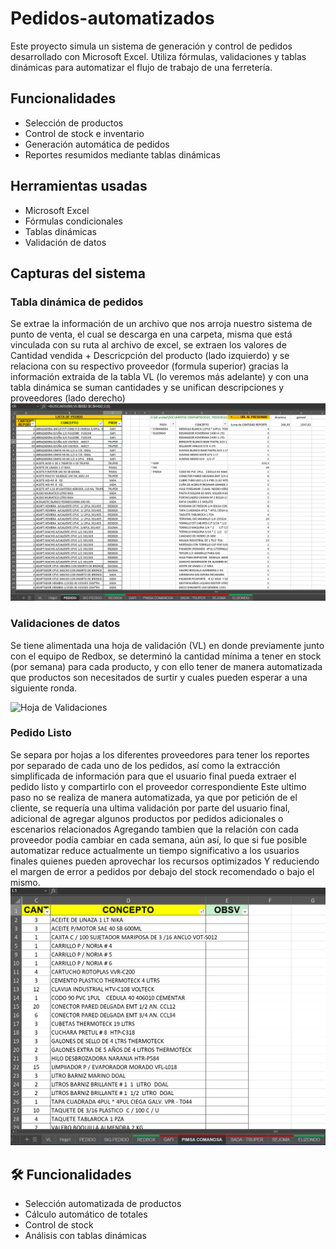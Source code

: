 # Pedidos-automatizados
Este proyecto simula un sistema de generación y control de pedidos desarrollado con Microsoft Excel. Utiliza fórmulas, validaciones y tablas dinámicas para automatizar el flujo de trabajo de una ferretería.

## Funcionalidades

- Selección de productos
- Control de stock e inventario
- Generación automática de pedidos
- Reportes resumidos mediante tablas dinámicas

## Herramientas usadas

- Microsoft Excel
- Fórmulas condicionales
- Tablas dinámicas
- Validación de datos

## Capturas del sistema


### Tabla dinámica de pedidos
Se extrae la información de un archivo que nos arroja nuestro sistema de punto de venta, el cual se descarga en una carpeta, misma que está vinculada con su ruta al archivo de excel, 
se extraen los valores de Cantidad vendida + Descricpción del producto (lado izquierdo) y se relaciona con su respectivo proveedor (formula superior) gracias la información extraida de la tabla VL (lo veremos más adelante)
y con una tabla dinámica se suman cantidades y se unifican descripciones y proveedores (lado derecho)  
![Tabla dinámica y Formulas](./Reporte_pedidos.png)

 
### Validaciones de datos
Se tiene alimentada una hoja de validación (VL) en donde previamente junto con el equipo de Redbox, se determinó la cantidad mínima a tener en stock (por semana) para cada producto, y con ello tener de manera automatizada que productos son necesitados de surtir y cuales pueden esperar a una siguiente ronda.

![Hoja de Validaciones](./Validación.png)


### Pedido Listo
Se separa por hojas a los diferentes proveedores para tener los reportes por separado de cada uno de los pedidos, así como la extracción simplificada de información para que el usuario final pueda extraer el pedido listo y compartirlo con el proveedor correspondiente
Este ultimo paso no se realiza de manera automatizada, ya que por petición de el cliente, se requería una ultima validación por parte del usuario final, adicional de agregar algunos productos por pedidos adicionales o escenarios relacionados
Agregando tambien que la relación con cada proveedor podía cambiar en cada semana, aún así, lo que si fue posible automatizar reduce actualmente un tiempo significativo a los usuarios finales quienes pueden aprovechar los recursos optimizados
Y reduciendo el margen de error a pedidos por debajo del stock recomendado o bajo el mismo.
![Pedido](.\Pedido_listo.png)


## 🛠️ Funcionalidades

- Selección automatizada de productos
- Cálculo automático de totales
- Control de stock
- Análisis con tablas dinámicas
